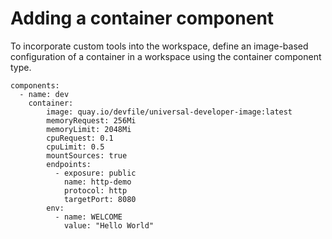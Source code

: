 # Adding a container component

To incorporate custom tools into the workspace, define an image-based configuration of a container in a workspace using the container component type.

```
components:
  - name: dev
    container:
        image: quay.io/devfile/universal-developer-image:latest
        memoryRequest: 256Mi
        memoryLimit: 2048Mi
        cpuRequest: 0.1
        cpuLimit: 0.5
        mountSources: true
        endpoints:
          - exposure: public
            name: http-demo
            protocol: http
            targetPort: 8080
        env:
          - name: WELCOME
            value: "Hello World"

```
